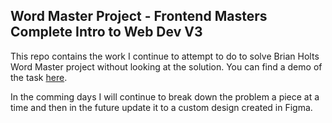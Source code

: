 ## Word Master Project - Frontend Masters Complete Intro to Web Dev V3

This repo contains the work I continue to attempt to do to solve Brian Holts Word Master project without looking at the solution. You can find a demo of the task [here](https://btholt.github.io/complete-intro-to-web-dev-v3/lessons/talking-to-servers/project).

In the comming days I will continue to break down the problem a piece at a time and then in the future update it to a custom design created in Figma.
